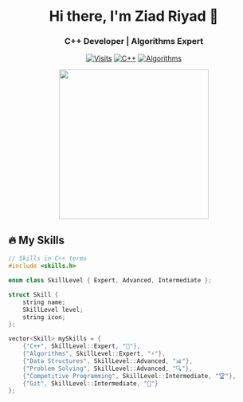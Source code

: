 <div align="center">

# Hi there, I'm Ziad Riyad 👋
### C++ Developer | Algorithms Expert 

[![Visits](https://komarev.com/ghpvc/?username=zizisytara&label=Profile%20Views&color=0e75b6&style=flat)](https://github.com/zizosytara)
[![C++](https://img.shields.io/badge/-C++-00599C?style=flat&logo=c%2B%2B&logoColor=white)](https://isocpp.org/)
[![Algorithms](https://img.shields.io/badge/-Algorithms-ff69b4?style=flat)](https://en.wikipedia.org/wiki/Algorithm)


<img src="https://media.giphy.com/media/v1.Y2lkPTc5MGI3NjExcWJ0Y3FyY2x4dW1tY2V0eWZ2b2J6Y2VlZ3N4dGJzZzR4eWZ6dSZlcD12MV9pbnRlcm5hbF9naWZfYnlfaWQmY3Q9Zw/qgQUggAC3Pfv687qPC/giphy.gif" width="300"/>

</div>

## 🔥 My Skills

```cpp
// Skills in C++ terms
#include <skills.h>

enum class SkillLevel { Expert, Advanced, Intermediate };

struct Skill {
    string name;
    SkillLevel level;
    string icon;
};

vector<Skill> mySkills = {
    {"C++", SkillLevel::Expert, "🧠"},
    {"Algorithms", SkillLevel::Expert, "⚡"},
    {"Data Structures", SkillLevel::Advanced, "📊"},
    {"Problem Solving", SkillLevel::Advanced, "🔍"},
    {"Competitive Programming", SkillLevel::Intermediate, "🏆"},
    {"Git", SkillLevel::Intermediate, "🔀"}
};


